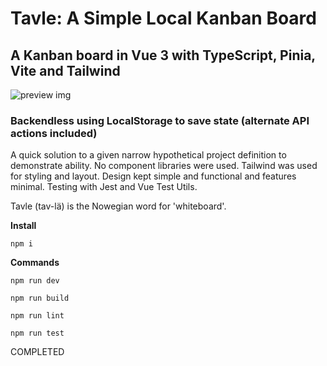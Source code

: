 # Tavle: A Simple Local Kanban Board
## A Kanban board in Vue 3 with TypeScript, Pinia, Vite and Tailwind
![preview img](https://github.com/david-gi/tavle/blob/main/example.png)

### Backendless using LocalStorage to save state (alternate API actions included)
A quick solution to a given narrow hypothetical project definition to demonstrate ability.
No component libraries were used. Tailwind was used for styling and layout.
Design kept simple and functional and features minimal.
Testing with Jest and Vue Test Utils.

Tavle (tav-lä) is the Nowegian word for 'whiteboard'.

**Install**
```
npm i
```

**Commands**

```
npm run dev
```

```
npm run build
```

```
npm run lint
```

```
npm run test
```

COMPLETED
